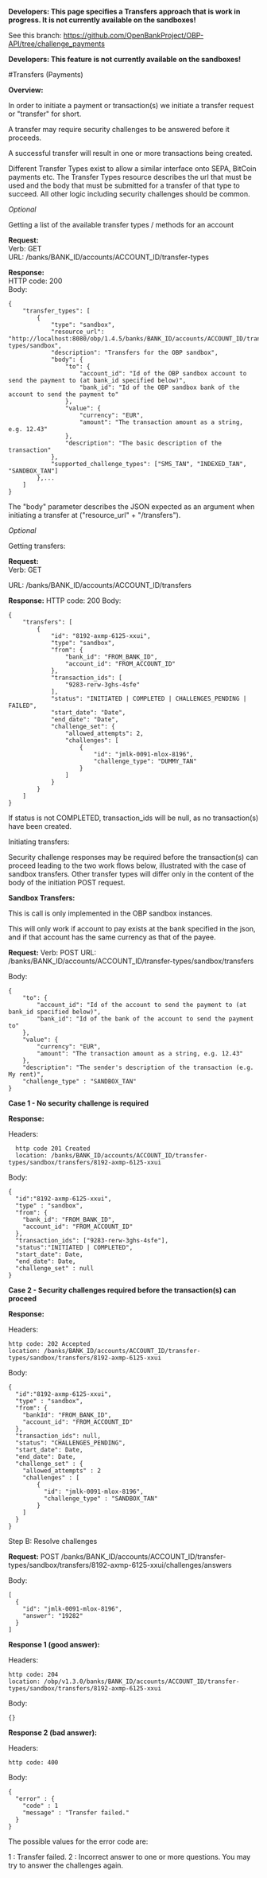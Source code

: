**Developers: This page specifies a Transfers approach that is work in progress. It is not currently available on the sandboxes!**

See this branch: https://github.com/OpenBankProject/OBP-API/tree/challenge_payments

**Developers: This feature is not currently available on the sandboxes!**


<a name="payments"></a>
<a name="transfers"></a>
#Transfers (Payments)

**Overview:**

In order to initiate a payment or transaction(s) we initiate a transfer request or "transfer" for short.

A transfer may require security challenges to be answered before it proceeds.

A successful transfer will result in one or more transactions being created.

Different Transfer Types exist to allow a similar interface onto SEPA, BitCoin payments etc. The Transfer Types resource describes the url that must be used and the body that must be submitted for a transfer of that type to succeed. All other logic including security challenges should be common. 

*Optional*

Getting a list of the available transfer types / methods for an account

**Request:**  
Verb: GET  
URL: /banks/BANK_ID/accounts/ACCOUNT_ID/transfer-types

**Response:**  
HTTP code: 200  
Body:
    
    {
        "transfer_types": [
            {
                "type": "sandbox",
                "resource_url": "http://localhost:8080/obp/1.4.5/banks/BANK_ID/accounts/ACCOUNT_ID/transfer-types/sandbox",
                "description": "Transfers for the OBP sandbox",
                "body": {
                    "to": {
                        "account_id": "Id of the OBP sandbox account to send the payment to (at bank_id specified below)",
                        "bank_id": "Id of the OBP sandbox bank of the account to send the payment to"
                    },
                    "value": {
                        "currency": "EUR",
                        "amount": "The transaction amount as a string, e.g. 12.43"
                    },
                    "description": "The basic description of the transaction"
                },
                "supported_challenge_types": ["SMS_TAN", "INDEXED_TAN", "SANDBOX_TAN"]
            },...
        ]
    }


The "body" parameter describes the JSON expected as an argument when initiating a transfer at ("resource_url" + "/transfers").

*Optional*

Getting transfers:

**Request:**  
Verb: GET  

URL: /banks/BANK_ID/accounts/ACCOUNT_ID/transfers

**Response:**
HTTP code: 200
Body:

    {
        "transfers": [
            {
                "id": "8192-axmp-6125-xxui",
                "type": "sandbox",
                "from": {
                    "bank_id": "FROM_BANK_ID",
                    "account_id": "FROM_ACCOUNT_ID"
                },
                "transaction_ids": [
                    "9283-rerw-3ghs-4sfe"
                ],
                "status": "INITIATED | COMPLETED | CHALLENGES_PENDING | FAILED",
                "start_date": "Date",
                "end_date": "Date",
                "challenge_set": {
                    "allowed_attempts": 2,
                    "challenges": [
                        {
                            "id": "jmlk-0091-mlox-8196",
                            "challenge_type": "DUMMY_TAN"
                        }
                    ]
                }
            }
        ]
    }


If status is not COMPLETED, transaction_ids will be null, as no transaction(s) have been created.  

Initiating transfers:

Security challenge responses may be required before the transaction(s) can proceed leading to the two work flows below, illustrated with the case of sandbox transfers.
Other transfer types will differ only in the content of the body of the initiation POST request.  


**Sandbox Transfers:**

This is call is only implemented in the OBP sandbox instances.

This will only work if account to pay exists at the bank specified in the json, and if that account has the same currency as that of the payee.

**Request:**
Verb: POST
URL: /banks/BANK_ID/accounts/ACCOUNT_ID/transfer-types/sandbox/transfers

Body:

    {
        "to": {
            "account_id": "Id of the account to send the payment to (at bank_id specified below)",
            "bank_id": "Id of the bank of the account to send the payment to"
        },
        "value": {
            "currency": "EUR",
            "amount": "The transaction amount as a string, e.g. 12.43"
        },
        "description": "The sender's description of the transaction (e.g. My rent)",
        "challenge_type" : "SANDBOX_TAN"
    }

**Case 1 - No security challenge is required**

**Response:**    

Headers:

      http code 201 Created  
      location: /banks/BANK_ID/accounts/ACCOUNT_ID/transfer-types/sandbox/transfers/8192-axmp-6125-xxui  
Body: 

    {
      "id":"8192-axmp-6125-xxui",
      "type" : "sandbox",
      "from": {
        "bank_id": "FROM_BANK_ID",
        "account_id": "FROM_ACCOUNT_ID"
      },
      "transaction_ids": ["9283-rerw-3ghs-4sfe"],
      "status":"INITIATED | COMPLETED",
      "start_date": Date,
      "end_date": Date,
      "challenge_set" : null
    }


**Case 2 - Security challenges required before the transaction(s) can proceed**

**Response:**

Headers:

    http code: 202 Accepted   
    location: /banks/BANK_ID/accounts/ACCOUNT_ID/transfer-types/sandbox/transfers/8192-axmp-6125-xxui  
    
Body: 

    {
      "id":"8192-axmp-6125-xxui",
      "type" : "sandbox",
      "from": {
        "bankId": "FROM_BANK_ID",
        "account_id": "FROM_ACCOUNT_ID"
      },
      "transaction_ids": null,
      "status": "CHALLENGES_PENDING",
      "start_date": Date,
      "end_date": Date,
      "challenge_set" : {
        "allowed_attempts" : 2
        "challenges" : [
            {
              "id": "jmlk-0091-mlox-8196",
              "challenge_type" : "SANDBOX_TAN"
            }
        ]
      }
    }

Step B: Resolve challenges

**Request:**
POST /banks/BANK_ID/accounts/ACCOUNT_ID/transfer-types/sandbox/transfers/8192-axmp-6125-xxui/challenges/answers

Body:

    [
      {
        "id": "jmlk-0091-mlox-8196",
        "answer": "19282"
      }
    ]


**Response 1 (good answer):**

Headers:
  
    http code: 204
    location: /obp/v1.3.0/banks/BANK_ID/accounts/ACCOUNT_ID/transfer-types/sandbox/transfers/8192-axmp-6125-xxui

Body:

    {}

**Response 2 (bad answer):**

Headers:

    http code: 400

Body:

    {
      "error" : {
        "code" : 1
        "message" : "Transfer failed."
      }
    }

The possible values for the error code are:

1 : Transfer failed.
2 : Incorrect answer to one or more questions. You may try to answer the challenges again.